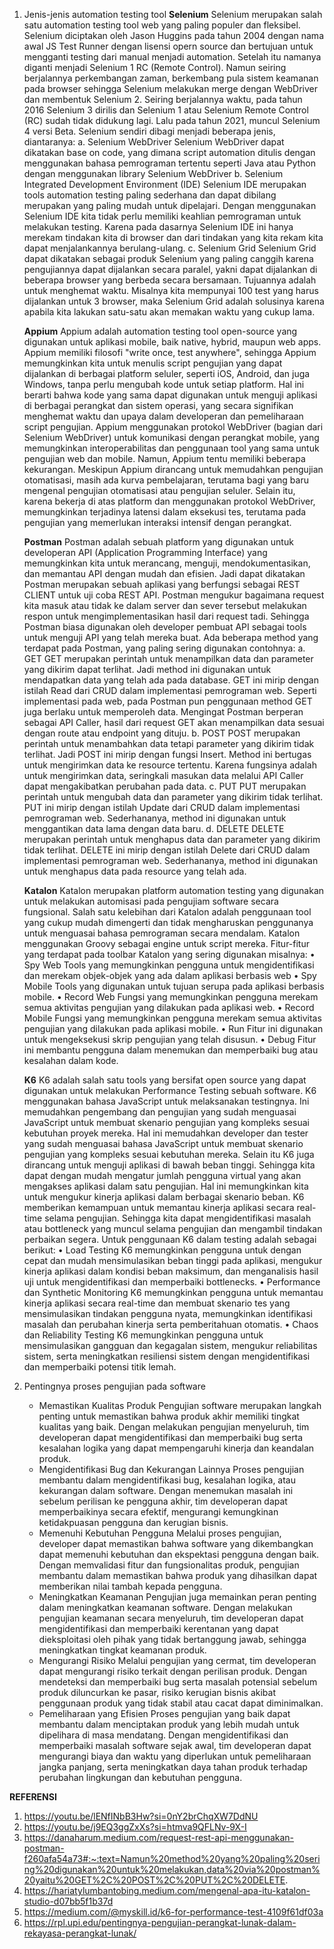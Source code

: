 1.  Jenis-jenis automation testing tool 
    **Selenium**
    Selenium merupakan salah satu automation testing tool web yang paling populer dan fleksibel. Selenium diciptakan oleh Jason Huggins pada tahun 2004 dengan nama awal JS Test Runner dengan lisensi opern source dan bertujuan untuk mengganti testing dari manual menjadi automation. Setelah itu namanya diganti menjadi Selenium 1 RC (Remote Control). Namun seiring berjalannya perkembangan zaman, berkembang pula sistem keamanan pada browser sehingga Selenium melakukan merge dengan WebDriver dan membentuk Selenium 2. Seiring berjalannya waktu, pada tahun 2016 Selenium 3 dirilis dan Selenium 1 atau Selenium Remote Control (RC) sudah tidak didukung lagi. Lalu pada tahun 2021, muncul Selenium 4 versi Beta.
    Selenium sendiri dibagi menjadi beberapa jenis, diantaranya:
    a.  Selenium WebDriver
        Selenium WebDriver dapat dikatakan base on code, yang dimana script automation ditulis dengan menggunakan bahasa pemrograman tertentu seperti Java atau Python dengan menggunakan library Selenium WebDriver
    b.  Selenium Integrated Development Environment (IDE)
        Selenium IDE merupakan tools automation testing paling sederhana dan dapat dibilang merupakan yang paling mudah untuk dipelajari. Dengan menggunakan Selenium IDE kita tidak perlu memiliki keahlian pemrograman untuk melakukan testing. Karena pada dasarnya Selenium IDE ini hanya merekam tindakan kita di browser dan dari tindakan yang kita rekam kita dapat menjalankannya berulang-ulang.
    c.  Selenium Grid
        Selenium Grid dapat dikatakan sebagai produk Selenium yang paling canggih karena pengujiannya dapat dijalankan secara paralel, yakni dapat dijalankan di beberapa browser yang berbeda secara bersamaan. Tujuannya adalah untuk menghemat waktu. Misalnya kita mempunyai 100 test yang harus dijalankan untuk 3 browser, maka Selenium Grid adalah solusinya karena apabila kita lakukan satu-satu akan memakan waktu yang cukup lama.

    **Appium**
    Appium adalah automation testing tool open-source yang digunakan untuk aplikasi mobile, baik native, hybrid, maupun web apps. Appium memiliki filosofi "write once, test anywhere", sehingga Appium memungkinkan kita untuk menulis script pengujian yang dapat dijalankan di berbagai platform seluler, seperti iOS, Android, dan juga Windows, tanpa perlu mengubah kode untuk setiap platform. Hal ini berarti bahwa kode yang sama dapat digunakan untuk menguji aplikasi di berbagai perangkat dan sistem operasi, yang secara signifikan menghemat waktu dan upaya dalam developeran dan pemeliharaan script pengujian. Appium menggunakan protokol WebDriver (bagian dari Selenium WebDriver) untuk komunikasi dengan perangkat mobile, yang memungkinkan interoperabilitas dan penggunaan tool yang sama untuk pengujian web dan mobile.
    Namun, Appium tentu memiliki beberapa kekurangan. Meskipun Appium dirancang untuk memudahkan pengujian otomatisasi, masih ada kurva pembelajaran, terutama bagi yang baru mengenal pengujian otomatisasi atau pengujian seluler. Selain itu, karena bekerja di atas platform dan menggunakan protokol WebDriver, memungkinkan terjadinya latensi dalam eksekusi tes, terutama pada pengujian yang memerlukan interaksi intensif dengan perangkat.

    **Postman**
    Postman adalah sebuah platform yang digunakan untuk developeran API (Application Programming Interface) yang memungkinkan kita untuk merancang, menguji, mendokumentasikan, dan memantau API dengan mudah dan efisien. Jadi dapat dikatakan Postman merupakan sebuah aplikasi yang berfungsi sebagai REST CLIENT untuk uji coba REST API. Postman mengukur bagaimana request kita masuk atau tidak ke dalam server dan sever tersebut melakukan respon untuk mengimplementasikan hasil dari request tadi. Sehingga Postman biasa digunakan oleh developer pembuat API sebagai tools untuk menguji API yang telah mereka buat. Ada beberapa method yang terdapat pada Postman, yang paling sering digunakan contohnya:
    a.  GET
        GET merupakan perintah untuk menampilkan data dan parameter yang dikirim dapat terlihat. Jadi method ini digunakan untuk mendapatkan data yang telah ada pada database. GET ini mirip dengan istilah Read dari CRUD dalam implementasi pemrograman web. Seperti implementasi pada web, pada Postman pun penggunaan method GET juga berlaku untuk memperoleh data. Mengingat Postman berperan sebagai API Caller, hasil dari request GET akan menampilkan data sesuai dengan route atau endpoint yang dituju.
    b.  POST
        POST merupakan perintah untuk menambahkan data tetapi parameter yang dikirim tidak terlihat. Jadi POST ini mirip dengan fungsi Insert. Method ini bertugas untuk mengirimkan data ke resource tertentu. Karena fungsinya adalah untuk mengirimkan data, seringkali masukan data melalui API Caller dapat mengakibatkan perubahan pada data.
    c.  PUT
        PUT merupakan perintah untuk mengubah data dan parameter yang dikirim tidak terlihat. PUT ini mirip dengan istilah Update dari CRUD dalam implementasi pemrograman web. Sederhananya, method ini digunakan untuk menggantikan data lama dengan data baru.
    d.  DELETE
        DELETE merupakan perintah untuk menghapus data dan parameter yang dikirim tidak terlihat. DELETE ini mirip dengan istilah Delete dari CRUD dalam implementasi pemrograman web. Sederhananya, method ini digunakan untuk menghapus data pada resource yang telah ada.

    **Katalon**
    Katalon merupakan platform automation testing yang digunakan untuk melakukan automisasi pada pengujiam software secara fungsional. Salah satu kelebihan dari Katalon adalah penggunaan tool yang cukup mudah dimengerti dan tidak mengharuskan penggunanya untuk menguasai bahasa pemrograman secara mendalam. Katalon menggunakan Groovy sebagai engine untuk script mereka. Fitur-fitur yang terdapat pada toolbar Katalon yang sering digunakan misalnya:
    •   Spy Web 
        Tools yang memungkinkan pengguna untuk mengidentifikasi dan merekam objek-objek yang ada dalam aplikasi berbasis web
    •   Spy Mobile 
        Tools yang digunakan untuk tujuan serupa pada aplikasi berbasis mobile.
    •   Record Web
        Fungsi yang memungkinkan pengguna merekam semua aktivitas pengujian yang dilakukan pada aplikasi web.
    •   Record Mobile
        Fungsi yang memungkinkan pengguna merekam semua aktivitas pengujian yang dilakukan pada aplikasi mobile.
    •   Run
        Fitur ini digunakan untuk mengeksekusi skrip pengujian yang telah disusun.
    •   Debug 
        Fitur ini membantu pengguna dalam menemukan dan memperbaiki bug atau kesalahan dalam kode.

    **K6**
    K6 adalah salah satu tools yang bersifat open source yang dapat digunakan untuk melakukan Performance Testing sebuah software. K6 menggunakan bahasa JavaScript untuk melaksanakan testingnya. Ini memudahkan pengembang dan pengujian yang sudah menguasai JavaScript untuk membuat skenario pengujian yang kompleks sesuai kebutuhan proyek mereka. Hal ini memudahkan developer dan tester yang sudah menguasai bahasa JavaScript untuk membuat skenario pengujian yang kompleks sesuai kebutuhan mereka. Selain itu K6 juga dirancang untuk menguji aplikasi di bawah beban tinggi. Sehingga kita dapat dengan mudah mengatur jumlah pengguna virtual yang akan mengakses aplikasi dalam satu pengujian. Hal ini memungkinkan kita untuk mengukur kinerja aplikasi dalam berbagai skenario beban. K6 memberikan kemampuan untuk memantau kinerja aplikasi secara real-time selama pengujian. Sehingga kita dapat mengidentifikasi masalah atau bottleneck yang muncul selama pengujian dan mengambil tindakan perbaikan segera. Untuk penggunaan K6 dalam testing adalah sebagai berikut:
    •   Load Testing
        K6 memungkinkan pengguna untuk dengan cepat dan mudah mensimulasikan beban tinggi pada aplikasi, mengukur kinerja aplikasi dalam kondisi beban maksimum, dan menganalisis hasil uji untuk mengidentifikasi dan memperbaiki bottlenecks.
    •   Performance dan Synthetic Monitoring
        K6 memungkinkan pengguna untuk memantau kinerja aplikasi secara real-time dan membuat skenario tes yang mensimulasikan tindakan pengguna nyata, memungkinkan identifikasi masalah dan perubahan kinerja serta pemberitahuan otomatis.
    •   Chaos dan Reliability Testing
        K6 memungkinkan pengguna untuk mensimulasikan gangguan dan kegagalan sistem, mengukur reliabilitas sistem, serta meningkatkan resiliensi sistem dengan mengidentifikasi dan memperbaiki potensi titik lemah.


2. Pentingnya proses pengujian pada software
    -   Memastikan Kualitas Produk
        Pengujian software merupakan langkah penting untuk memastikan bahwa produk akhir memiliki tingkat kualitas yang baik. Dengan melakukan pengujian menyeluruh, tim developeran dapat mengidentifikasi dan memperbaiki bug serta kesalahan logika yang dapat mempengaruhi kinerja dan keandalan produk.
    -   Mengidentifikasi Bug dan Kekurangan Lainnya
        Proses pengujian membantu dalam mengidentifikasi bug, kesalahan logika, atau kekurangan dalam software. Dengan menemukan masalah ini sebelum perilisan ke pengguna akhir, tim developeran dapat memperbaikinya secara efektif, mengurangi kemungkinan ketidakpuasan pengguna dan kerugian bisnis.
    -   Memenuhi Kebutuhan Pengguna
        Melalui proses pengujian, developer dapat memastikan bahwa software yang dikembangkan dapat memenuhi kebutuhan dan ekspektasi pengguna dengan baik. Dengan memvalidasi fitur dan fungsionalitas produk, pengujian membantu dalam memastikan bahwa produk yang dihasilkan dapat memberikan nilai tambah kepada pengguna.
    -   Meningkatkan Keamanan
        Pengujian juga memainkan peran penting dalam meningkatkan keamanan software. Dengan melakukan pengujian keamanan secara menyeluruh, tim developeran dapat mengidentifikasi dan memperbaiki kerentanan yang dapat dieksploitasi oleh pihak yang tidak bertanggung jawab, sehingga meningkatkan tingkat keamanan produk.
    -   Mengurangi Risiko
        Melalui pengujian yang cermat, tim developeran dapat mengurangi risiko terkait dengan perilisan produk. Dengan mendeteksi dan memperbaiki bug serta masalah potensial sebelum produk diluncurkan ke pasar, risiko kerugian bisnis akibat penggunaan produk yang tidak stabil atau cacat dapat diminimalkan.
    -   Pemeliharaan yang Efisien
        Proses pengujian yang baik dapat membantu dalam menciptakan produk yang lebih mudah untuk dipelihara di masa mendatang. Dengan mengidentifikasi dan memperbaiki masalah software sejak awal, tim developeran dapat mengurangi biaya dan waktu yang diperlukan untuk pemeliharaan jangka panjang, serta meningkatkan daya tahan produk terhadap perubahan lingkungan dan kebutuhan pengguna.


**REFERENSI**
1. https://youtu.be/lENfINbB3Hw?si=0nY2brChqXW7DdNU
2. https://youtu.be/j9EQ3ggZxXs?si=htmva9QFLNv-9X-I 
3. https://danaharum.medium.com/request-rest-api-menggunakan-postman-f260afa54a73#:~:text=Namun%20method%20yang%20paling%20sering%20digunakan%20untuk%20melakukan,data%20via%20postman%20yaitu%20GET%2C%20POST%2C%20PUT%2C%20DELETE.
4. https://hariatylumbantobing.medium.com/mengenal-apa-itu-katalon-studio-d07bb5f1b37d
5. https://medium.com/@myskill.id/k6-for-performance-test-4109f61df03a
6. https://rpl.upi.edu/pentingnya-pengujian-perangkat-lunak-dalam-rekayasa-perangkat-lunak/ 